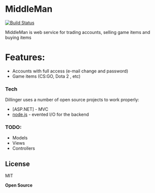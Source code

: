 # MiddleMan


[![Build Status](https://travis-ci.org/joemccann/dillinger.svg?branch=master)](https://travis-ci.org/joemccann/dillinger)

MiddleMan is web service for trading accounts, selling game items and buying items
# Features:
  - Accounts with full access (e-mail change and password)
  - Game items (CS:GO, Dota 2 , etc)



### Tech

Dillinger uses a number of open source projects to work properly:

* [ASP.NET] - MVC
* [node.js] - evented I/O for the backend



### TODO:

 - Models
 - Views
 - Controllers

License
----

MIT


**Open Source**

   [node.js]: <http://nodejs.org>
